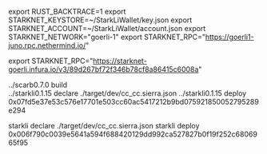 export RUST_BACKTRACE=1
export STARKNET_KEYSTORE=~/StarkLiWallet/key.json
export STARKNET_ACCOUNT=~/StarkLiWallet/account.json
export STARKNET_NETWORK="goerli-1"
export STARKNET_RPC="https://goerli1-juno.rpc.nethermind.io/"

export STARKNET_RPC="https://starknet-goerli.infura.io/v3/89d267bf72f346b78cf8a86415c6008a"




../scarb0.7.0  build  
../starkli0.1.15 declare ./target/dev/cc_cc.sierra.json
../starkli0.1.15 deploy 0x07fd5e37e53c576e17701e503cc60ac5417212b9bd075921850052795289e294


starkli declare ./target/dev/cc_cc.sierra.json
starkli deploy 0x006f790c0039e5641a594f688420129dd992ca527827b0f19f252c6806965f95

